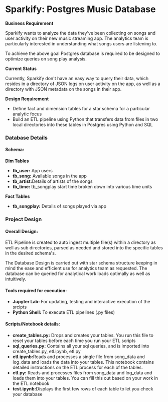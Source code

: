 <h1><b>Sparkify: Postgres Music Database </b></h1>

<b>Business Requirement</b>

Sparkify wants to analyze the data they've been collecting on songs and user activity on their new music streaming app. The analytics team is particularly interested in understanding what songs users are listening to. 

To achieve the above goal Postgres database is required to be designed to optimize queries on song play analysis.

<b>Current Status</b>

Currently, Sparkify don't have an easy way to query their data, which resides in a directory of JSON logs on user activity on the app, as well as a directory with JSON metadata on the songs in their app.

<b>Design Requirement</b>

<ul>
    <li>Define fact and dimension tables for a star schema for a particular analytic focus</li>
    <li>Build an ETL pipeline using Python that transfers data from files in two local directories into these tables in Postgres using Python and SQL</li>
</ul>

<h3><b>Database Details</b></h3>

<h4>Schema:</h4>

<b>Dim Tables</b>
<ul>
    <li><b>tb_user:</b> App users</li>
    <li><b>tb_song:</b> Available songs in the app</li>
    <li><b>tb_artist:</b>Details of artists of the songs</li>
    <li><b>tb_time:</b> tb_songplay start time broken down into various time units</li>
</ul>

<b>Fact Tables</b>
<ul>    
    <li><b>tb_songplay:</b> Details of songs played via app </li>
</ul>

<h3>Project Design</h3>

<h4>Overall Design:</h4>

ETL Pipeline is created to auto ingest multiple file(s) within a directory as well as sub directories, parsed as needed and stored into the specific tables in the desired schema's.

The Database Design is carried out with star schema structure keeping in mind the ease and efficient use for analytics team as requested. The database can be queried for analytical work loads optimally as well as intuitively.

<h4>Tools required for execution:</h4>
<ul>
    <li><b>Jupyter Lab:</b> For updating, testing and interactive execution of the srcipts</li>
    <li><b>Python Shell:</b> To execute ETL pipelines (.py files)</li>
</ul>

<h4>Scripts/Notebook details:</h4>
<ul>
    <li><b>create_tables.py:</b> Drops and creates your tables. You run this file to reset your tables before each time you run your ETL scripts</li>
    <li><b>sql_queries.py:</b> Contains all your sql queries, and is imported into create_tables.py, etl.ipynb, etl.py </li>
    <li><b>etl.ipynb:</b>Reads and processes a single file from song_data and log_data and loads the data into your tables. This notebook contains detailed instructions on the ETL process for each of the tables.</li>
    <li><b>etl.py:</b> Reads and processes files from song_data and log_data and loads them into your tables. You can fill this out based on your work in the ETL notebook</li>
    <li><b>test.ipynb:</b>Displays the first few rows of each table to let you check your database</li>
</ul>